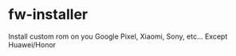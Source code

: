 # fw-installer
Install custom rom on you Google Pixel, Xiaomi, Sony, etc...      Except Huawei/Honor
